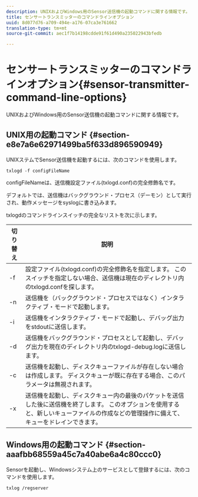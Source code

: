 ```yaml
---
description: UNIXおよびWindows用のSensor送信機の起動コマンドに関する情報です。
title: センサートランスミッターのコマンドラインオプション
uuid: 8d077d76-a709-494e-a176-07ca3e761662
translation-type: tm+mt
source-git-commit: aec1f7b14198cdde91f61d490a235022943bfedb

---
```



# センサートランスミッターのコマンドラインオプション{#sensor-transmitter-command-line-options}

UNIXおよびWindows用のSensor送信機の起動コマンドに関する情報です。

## UNIX用の起動コマンド {#section-e8e7a6e62971499ba5f633d896590949}

UNIXステムでSensor送信機を起動するには、次のコマンドを使用します。

```
txlogd -f configFileName
```

configFileNameは、送信機設定ファイル(txlogd.conf)の完全修飾名です。

デフォルトでは、送信機はバックグラウンド・プロセス（デーモン）として実行され、動作メッセージをsyslogに書き込みます。

txlogdのコマンドラインスイッチの完全なリストを次に示します。

| 切り替え | 説明 |
|---|---|
| -f | 設定ファイル(txlogd.conf)の完全修飾名を指定します。 このスイッチを指定しない場合、送信機は現在のディレクトリ内のtxlogd.confを探します。 |
| -n | 送信機を（バックグラウンド・プロセスではなく）インタラクティブ・モードで起動します。 |
| -i | 送信機をインタラクティブ・モードで起動し、デバッグ出力をstdoutに送信します。 |
| -d | 送信機をバックグラウンド・プロセスとして起動し、デバッグ出力を現在のディレクトリ内のtxlogd-debug.logに送信します。 |
| -c | 送信機を起動し、ディスクキューファイルが存在しない場合は作成します。 ディスクキューが既に存在する場合、このパラメータは無視されます。 |
| -x | 送信機を起動し、ディスクキュー内の最後のパケットを送信した後に送信機を終了します。 このオプションを使用すると、新しいキューファイルの作成などの管理操作に備えて、キューをドレインできます。 |

## Windows用の起動コマンド {#section-aaafbb68559a45c7a40abe6a4c80ccc0}

Sensorを起動し、Windowsシステム上のサービスとして登録するには、次のコマンドを使用します。

```
txlog /regserver
```

